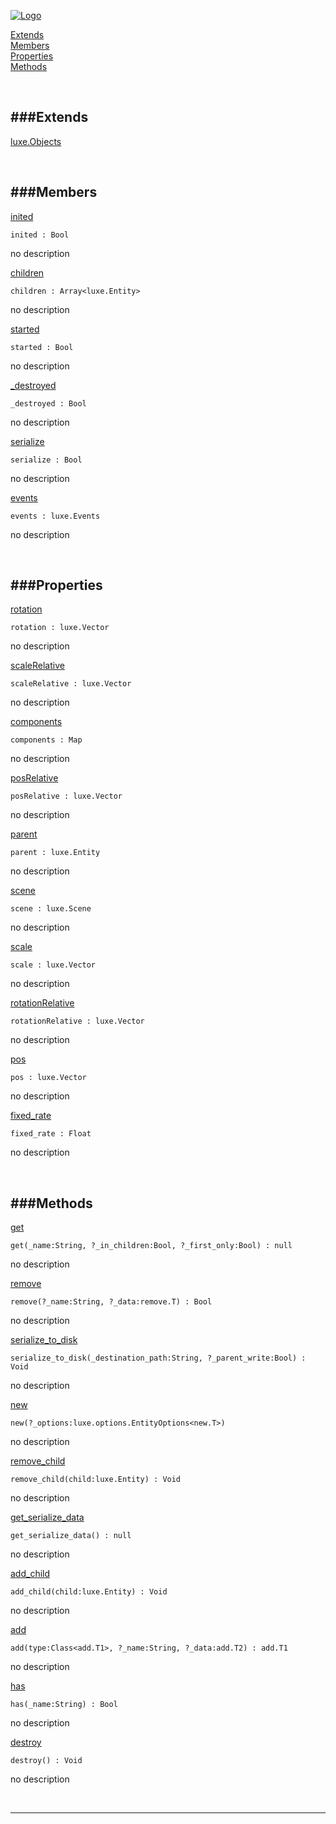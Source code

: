 
[![Logo](http://luxeengine.com/images/logo.png)](index.html)


[Extends](#Extends)   
[Members](#Members)   
[Properties](#Properties)   
[Methods](#Methods)   


&nbsp;   

<a class="lift" name="Extends" ></a>
###Extends   
---
<a class="lift" name="luxe.Objects" href="luxe.Objects.html">luxe.Objects</a>

&nbsp;   

<a class="lift" name="Members" ></a>
###Members   
---
<a class="lift" name="inited" href="#inited">inited</a>



    inited : Bool

<span class="small_desc_flat"> no description </span>   

<a class="lift" name="children" href="#children">children</a>



    children : Array<luxe.Entity>

<span class="small_desc_flat"> no description </span>   

<a class="lift" name="started" href="#started">started</a>



    started : Bool

<span class="small_desc_flat"> no description </span>   

<a class="lift" name="_destroyed" href="#_destroyed">_destroyed</a>



    _destroyed : Bool

<span class="small_desc_flat"> no description </span>   

<a class="lift" name="serialize" href="#serialize">serialize</a>



    serialize : Bool

<span class="small_desc_flat"> no description </span>   

<a class="lift" name="events" href="#events">events</a>



    events : luxe.Events

<span class="small_desc_flat"> no description </span>   

&nbsp;   

<a class="lift" name="Properties" ></a>
###Properties   
---
<a class="lift" name="rotation" href="#rotation">rotation</a>



    rotation : luxe.Vector

<span class="small_desc_flat"> no description </span>   

<a class="lift" name="scaleRelative" href="#scaleRelative">scaleRelative</a>



    scaleRelative : luxe.Vector

<span class="small_desc_flat"> no description </span>   

<a class="lift" name="components" href="#components">components</a>



    components : Map

<span class="small_desc_flat"> no description </span>   

<a class="lift" name="posRelative" href="#posRelative">posRelative</a>



    posRelative : luxe.Vector

<span class="small_desc_flat"> no description </span>   

<a class="lift" name="parent" href="#parent">parent</a>



    parent : luxe.Entity

<span class="small_desc_flat"> no description </span>   

<a class="lift" name="scene" href="#scene">scene</a>



    scene : luxe.Scene

<span class="small_desc_flat"> no description </span>   

<a class="lift" name="scale" href="#scale">scale</a>



    scale : luxe.Vector

<span class="small_desc_flat"> no description </span>   

<a class="lift" name="rotationRelative" href="#rotationRelative">rotationRelative</a>



    rotationRelative : luxe.Vector

<span class="small_desc_flat"> no description </span>   

<a class="lift" name="pos" href="#pos">pos</a>



    pos : luxe.Vector

<span class="small_desc_flat"> no description </span>   

<a class="lift" name="fixed_rate" href="#fixed_rate">fixed_rate</a>



    fixed_rate : Float

<span class="small_desc_flat"> no description </span>   

&nbsp;   

<a class="lift" name="Methods" ></a>
###Methods   
---
<a class="lift" name="get" href="#get">get</a>



    get(_name:String, ?_in_children:Bool, ?_first_only:Bool) : null

<span class="small_desc_flat"> no description </span>   

<a class="lift" name="remove" href="#remove">remove</a>



    remove(?_name:String, ?_data:remove.T) : Bool

<span class="small_desc_flat"> no description </span>   

<a class="lift" name="serialize_to_disk" href="#serialize_to_disk">serialize_to_disk</a>



    serialize_to_disk(_destination_path:String, ?_parent_write:Bool) : Void

<span class="small_desc_flat"> no description </span>   

<a class="lift" name="new" href="#new">new</a>



    new(?_options:luxe.options.EntityOptions<new.T>) 

<span class="small_desc_flat"> no description </span>   

<a class="lift" name="remove_child" href="#remove_child">remove_child</a>



    remove_child(child:luxe.Entity) : Void

<span class="small_desc_flat"> no description </span>   

<a class="lift" name="get_serialize_data" href="#get_serialize_data">get_serialize_data</a>



    get_serialize_data() : null

<span class="small_desc_flat"> no description </span>   

<a class="lift" name="add_child" href="#add_child">add_child</a>



    add_child(child:luxe.Entity) : Void

<span class="small_desc_flat"> no description </span>   

<a class="lift" name="add" href="#add">add</a>



    add(type:Class<add.T1>, ?_name:String, ?_data:add.T2) : add.T1

<span class="small_desc_flat"> no description </span>   

<a class="lift" name="has" href="#has">has</a>



    has(_name:String) : Bool

<span class="small_desc_flat"> no description </span>   

<a class="lift" name="destroy" href="#destroy">destroy</a>



    destroy() : Void

<span class="small_desc_flat"> no description </span>   



&nbsp;
&nbsp;
&nbsp;

---  


&nbsp;   
&nbsp;   